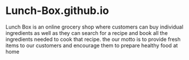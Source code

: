 # Lunch-Box.github.io

Lunch Box is an online grocery shop where customers can buy individual ingredients as well as they can search for a recipe and book all the ingredients needed to cook that recipe. the our motto is to provide fresh items to our customers and encourage them to prepare healthy food at home
